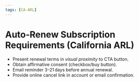 ```yaml
---
tags: [CA‑ARL]
---
```

# Auto‑Renew Subscription Requirements (California ARL)

* Present renewal terms in *visual proximity* to CTA button.
* Obtain affirmative consent (checkbox/buy button).
* Email reminder 3–21 days before annual renewal.
* Provide online cancel link in account or email confirmation.
